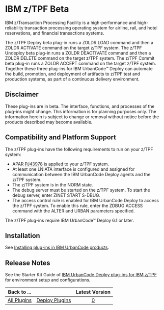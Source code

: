 
IBM z/TPF Beta
==============

IBM z/Transaction Processing Facility is a high-performance and high-reliability transaction processing operating system for airline, rail, and hotel reservations, and financial transactions systems.

The z/TPF Deploy beta plug-in runs a ZOLDR LOAD command and then a ZOLDR ACTIVATE command on the target z/TPF system. The z/TPF Undeploy beta plug-in runs a ZOLDR DEACTIVATE command and then a ZOLDR DELETE command on the target z/TPF system. The z/TPF Commit beta plug-in runs a ZOLDR ACCEPT command on the target z/TPF system. Together these three plug-ins for IBM UrbanCode™ Deploy can automate the build, promotion, and deployment of artifacts to z/TPF test and production systems, as part of a continuous delivery environment.

Disclaimer
----------

These plug-ins are in beta. The interface, functions, and processes of the plug-ins might change. This information is for planning purposes only. The information herein is subject to change or removal without notice before the products described may become available.

Compatibility and Platform Support
----------------------------------

The z/TPF plug-ins have the following requirements to run on your z/TPF system:

* APAR [PJ43978](http://www-01.ibm.com/support/docview.wss?uid=swg1PJ43978) is applied to your z/TPF system.
* At least one LNIATA interface is configured and assigned for communication between the IBM UrbanCode Deploy agents and the z/TPF system.
* The z/TPF system is in the NORM state.
* The debug server must be started on the z/TPF system. To start the debug server, enter ZINET START S-DBUG.
* The access control rule is enabled for IBM UrbanCode Deploy to access the z/TPF system. To enable this rule, enter the ZDBUG ACCESS command with the ALTER and URBAN parameters specified.

The z/TPF plug-ins require IBM UrbanCode™ Deploy 6.1 or later.

Installation
------------

See [Installing plug-ins in IBM UrbanCode products](https://community.ibm.com/community/user/wasdevops/blogs/laurel-dickson-bull1/2022/06/13/install-plugins).

Release Notes
-------------

See the Starter Kit Guide of [IBM UrbanCode Deploy plug-ins for IBM z/TPF](http://www-01.ibm.com/support/docview.wss?uid=swg24042652) for environment setup and configurations.


|Back to ...||Latest Version|
| :---: | :---: | :---: |
|[All Plugins](../../index.md)|[Deploy Plugins](../README.md)|[0]()|
